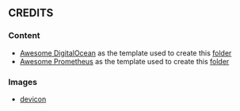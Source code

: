 ## CREDITS

### Content 

* [Awesome DigitalOcean](https://github.com/jonleibowitz/awesome-digitalocean) as the template used to create this [folder](./DigitalOcean/)
* [Awesome Prometheus](https://github.com/roaldnefs/awesome-prometheus) as the template used to create this [folder](./Prometheus/)



### Images

* [devicon](https://github.com/devicons/devicon)